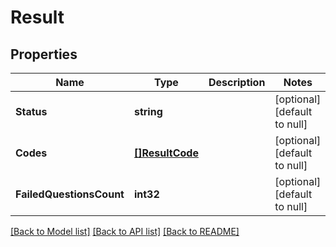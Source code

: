 # Result

## Properties
Name | Type | Description | Notes
------------ | ------------- | ------------- | -------------
**Status** | **string** |  | [optional] [default to null]
**Codes** | [**[]ResultCode**](result_code.md) |  | [optional] [default to null]
**FailedQuestionsCount** | **int32** |  | [optional] [default to null]

[[Back to Model list]](../README.md#documentation-for-models) [[Back to API list]](../README.md#documentation-for-api-endpoints) [[Back to README]](../README.md)


